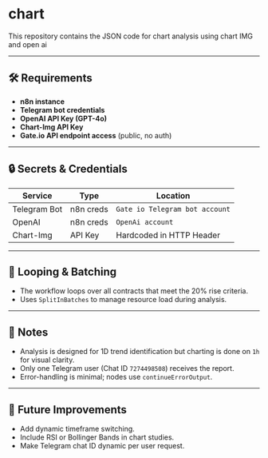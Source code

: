 # chart
This repository contains the JSON code for chart analysis using chart IMG and open ai

---

## 🛠 Requirements

- **n8n instance**
- **Telegram bot credentials**
- **OpenAI API Key (GPT-4o)**
- **Chart-Img API Key**
- **Gate.io API endpoint access** (public, no auth)

---

## 🔒 Secrets & Credentials

| Service      | Type       | Location                         |
|--------------|------------|----------------------------------|
| Telegram Bot | n8n creds  | `Gate io Telegram bot account`   |
| OpenAI       | n8n creds  | `OpenAi account`                 |
| Chart-Img    | API Key    | Hardcoded in HTTP Header         |

---

## 🔁 Looping & Batching

- The workflow loops over all contracts that meet the 20% rise criteria.
- Uses `SplitInBatches` to manage resource load during analysis.

---

## 📌 Notes

- Analysis is designed for 1D trend identification but charting is done on `1h` for visual clarity.
- Only one Telegram user (Chat ID `7274498508`) receives the report.
- Error-handling is minimal; nodes use `continueErrorOutput`.

---

## 🧠 Future Improvements

- Add dynamic timeframe switching.
- Include RSI or Bollinger Bands in chart studies.
- Make Telegram chat ID dynamic per user request.
